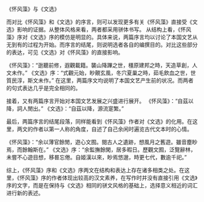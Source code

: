 《怀风藻》与《文选》

而对比《怀风藻》和《文选》的序言，则可以发现更多有关《怀风藻》直接受《文选》影响的证据。从整体风格来看，两者都采用骈体书写。
从结构上看，《怀风藻》序对《文选》序的模仿是明显的。具体来说，两篇序言均以讨论了本国文艺从无到有的过程为开始。而序言的结尾，则说明选者各自的编撰目的。对比这些部分的表达，可见《文选》对《怀风藻》的直接影响。

《怀风藻》：“逖聽前修，遐觀載籍。襲山降蹕之世，橿原建邦之時，天造草創，人文未作。”
《文选》序：“式觀元始，眇覿玄風，冬穴夏巢之時，茹毛飲血之世，世質民淳，斯文未作。”
在这里，两篇序文均说明了本国文艺产生前的状况。而两者的句式表达几乎是完全相同的。

接着，又有两篇序言开始对本国文艺发展之兴盛进行展开。
《怀风藻》：“自茲以降，詞人閒出。”
《文选》：“自茲以降，源流寔繁。”

最后，两篇序言的结尾段落，同样能看到《怀风藻》作者对《文选》的化用。在这里，两文的作者以第一人称的角度，自述了自己余闲时遍览古代文本时的心情。

《怀风藻》：“余以薄官餘閒，遊心文囿。閱古人之遺跡，想風月之舊遊。雖音塵眇焉，而餘翰斯在。”
《文选》序：“余監撫餘閑，居多暇日。歷觀文囿，泛覽辭林，未嘗不心遊目想，移晷忘倦。自姬漢以來，眇焉悠邈，時更七代，數逾千祀。”

综上，《怀风藻》序和《文选》序两文在结构和表达上存在诸多相类之处。在这里，《怀风藻》序的作者体现出较高的汉文素养，在写作时并没有直接引用《文选》序的文字，而是在保持与《文选》相同的骈文风格的基础上，选择意义相近的词汇进行新的表述。
